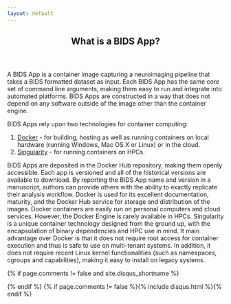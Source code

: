 ```yaml
---
layout: default
---
```

<article class="post-container post-container--single">
  <header class="post-header">
    <h1 class="post-title">What is a BIDS App?</h1>
  </header>

<p>
A BIDS App is a container image capturing a neuroimaging pipeline that takes a BIDS formatted dataset as input. Each BIDS App has the same core set of command line arguments, making them easy to run and integrate into automated platforms. BIDS Apps are constructed in a way that does not depend on any software outside of the image other than the container engine.</p>
<p>BIDS Apps rely upon two technologies for container computing:</p>
<ol>
<li><a href="http://docker.com">Docker</a> - for building, hosting as well as running containers on local hardware (running Windows, Mac OS X or Linux) or in the cloud.</li>
<li><a href="http://singularity.lbl.gov/">Singularity</a> - for running containers on HPCs.</li>
</ol>
<p>
BIDS Apps are deposited in the Docker Hub repository, making them openly accessible. Each app is versioned and all of the historical versions are available to download. By reporting the BIDS App name and version in a manuscript, authors can provide others with the ability to exactly replicate their analysis workflow.
Docker is used for its excellent documentation, maturity, and the Docker Hub service for storage and distribution of the images. Docker containers are easily run on personal computers and cloud services. However, the Docker Engine is rarely available in HPCs. Singularity is a unique container technology designed from the ground up, with the encapsulation of binary dependencies and HPC use in mind. It main advantage over Docker is that it does not require root access for container execution and thus is safe to use on multi-tenant systems.  In addition, it does not require recent Linux kernel functionalities (such as namespaces, cgroups and capabilities), making it easy to install on legacy systems.
</p>

{% if page.comments != false and site.disqus_shortname %}<section id="disqus_thread"></section><!-- /#disqus_thread -->{% endif %}
{% if page.comments != false %}{% include disqus.html %}{% endif %}
</article>
